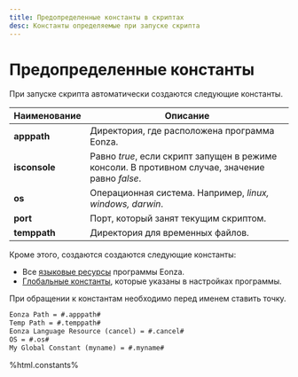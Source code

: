 ```yaml
---
title: Предопределенные константы в скриптах
desc: Константы определяемые при запуске скрипта 
---
```

# Предопределенные константы

При запуске скрипта автоматически создаются следующие константы.

Наименование | Описание
------------|------------
**apppath** | Директория, где расположена программа Eonza.
**isconsole** | Равно *true*, если скрипт запущен в режиме консоли. В противном случае, значение равно *false*.
**os** | Операционная система. Например, *linux, windows, darwin*.
**port** | Порт, который занят текущим скриптом.
**temppath** | Директория для временных файлов.

Кроме этого, создаются создаются следующие константы:

* Все [языковые ресурсы](https://github.com/gentee/eonza-assets/blob/master/languages/en.yaml) программы Eonza.
* [Глобальные константы](settings.html), которые указаны в настройках программы.

При обращении к константам необходимо перед именем ставить точку.

``` txt
Eonza Path = #.apppath#
Temp Path = #.temppath#
Eonza Language Resource (cancel) = #.cancel#  
OS = #.os#
My Global Constant (myname) = #.myname#
```

%html.constants%
